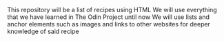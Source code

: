 This repository will be a list of recipes using HTML
We will use everything that we have learned in The Odin Project until now
We will use lists and anchor elements such as images and links to other websites for deeper knowledge of said recipe